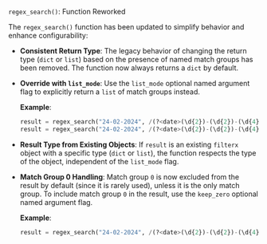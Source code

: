 `regex_search()`: Function Reworked

The `regex_search()` function has been updated to simplify behavior and enhance configurability:

- **Consistent Return Type**:
  The legacy behavior of changing the return type (`dict` or `list`) based on the presence of named match groups has been removed. The function now always returns a `dict` by default.

- **Override with `list_mode`**: Use the `list_mode` optional named argument flag to explicitly return a `list` of match groups instead.

    **Example**:
    ```python
    result = regex_search("24-02-2024", /(?<date>(\d{2})-(\d{2})-(\d{4}))/)
    result = regex_search("24-02-2024", /(?<date>(\d{2})-(\d{2})-(\d{4}))/, list_mode=True)
    ```

- **Result Type from Existing Objects**:
  If `result` is an existing `filterx` object with a specific type (`dict` or `list`), the function respects the type of the object, independent of the `list_mode` flag.

- **Match Group 0 Handling**:
  Match group `0` is now excluded from the result by default (since it is rarely used), unless it is the only match group. To include match group `0` in the result, use the `keep_zero` optional named argument flag.

    **Example**:
    ```python
    result = regex_search("24-02-2024", /(?<date>(\d{2})-(\d{2})-(\d{4}))/, keep_zero=True)
    ```

